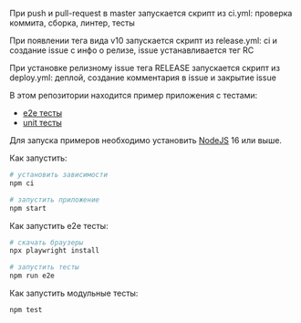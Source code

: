 При push и pull-request в master запускается cкрипт из ci.yml: проверка коммита, сборка, линтер, тесты

При появлении тега вида v10 запускается скрипт из release.yml: ci и создание issue с инфо о релизе, issue устанавливается тег RC

При установке релизному issue тега RELEASE запускается скрипт из deploy.yml: деплой, создание комментария в issue и закрытие issue


В этом репозитории находится пример приложения с тестами:

- [e2e тесты](e2e/example.spec.ts)
- [unit тесты](src/example.test.tsx)

Для запуска примеров необходимо установить [NodeJS](https://nodejs.org/en/download/) 16 или выше.

Как запустить:

```sh
# установить зависимости
npm ci

# запустить приложение
npm start
```

Как запустить e2e тесты:

```sh
# скачать браузеры
npx playwright install

# запустить тесты
npm run e2e
```

Как запустить модульные тесты:

```sh
npm test
```
